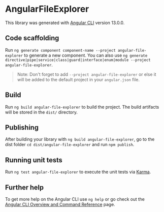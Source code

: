 # AngularFileExplorer

This library was generated with [Angular CLI](https://github.com/angular/angular-cli) version 13.0.0.

## Code scaffolding

Run `ng generate component component-name --project angular-file-explorer` to generate a new component. You can also use `ng generate directive|pipe|service|class|guard|interface|enum|module --project angular-file-explorer`.
> Note: Don't forget to add `--project angular-file-explorer` or else it will be added to the default project in your `angular.json` file. 

## Build

Run `ng build angular-file-explorer` to build the project. The build artifacts will be stored in the `dist/` directory.

## Publishing

After building your library with `ng build angular-file-explorer`, go to the dist folder `cd dist/angular-file-explorer` and run `npm publish`.

## Running unit tests

Run `ng test angular-file-explorer` to execute the unit tests via [Karma](https://karma-runner.github.io).

## Further help

To get more help on the Angular CLI use `ng help` or go check out the [Angular CLI Overview and Command Reference](https://angular.io/cli) page.
